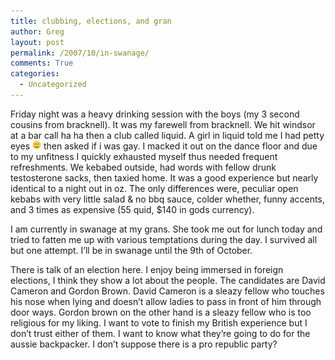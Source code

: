 ```yaml
---
title: clubbing, elections, and gran
author: Greg
layout: post
permalink: /2007/10/in-swanage/
comments: True
categories:
  - Uncategorized
---
```

Friday night was a heavy drinking session with the boys (my 3 second cousins from bracknell). It was my farewell from bracknell. We hit windsor at a bar call ha ha then a club called liquid. A girl in liquid told me I had petty eyes <img src="/wp-content/smilies/simple-smile.png" alt=":)" class="wp-smiley" style="height: 1em; max-height: 1em;" /> then asked if i was gay. I macked it out on the dance floor and due to my unfitness I quickly exhausted myself thus needed frequent refreshments. We kebabed outside, had words with fellow drunk testosterone sacks, then taxied home. It was a good experience but nearly identical to a night out in oz. The only differences were, peculiar open kebabs with very little salad & no bbq sauce, colder whether, funny accents, and 3 times as expensive (55 quid, $140 in gods currency).

I am currently in swanage at my grans. She took me out for lunch today and tried to fatten me up with various temptations during the day. I survived all but one attempt. I&#8217;ll be in swanage until the 9th of October.

There is talk of an election here. I enjoy being immersed in foreign elections, I think they show a lot about the people. The candidates are David Cameron and Gordon Brown. David Cameron is a sleazy fellow who touches his nose when lying and doesn&#8217;t allow ladies to pass in front of him through door ways. Gordon brown on the other hand is a sleazy fellow who is too religious for my liking. I want to vote to finish my British experience but I don&#8217;t trust either of them. I want to know what they&#8217;re going to do for the aussie backpacker. I don&#8217;t suppose there is a pro republic party?